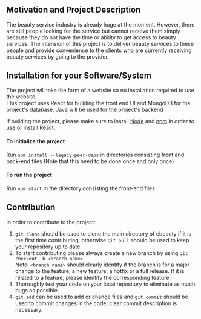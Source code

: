 ## Motivation and Project Description

The beauty service industry is already huge at the moment. However, there are still people looking for the service but cannot receive them simply because they do not have the time or ability to get access to beauty services. The intension of this project is to deliver beauty services to these people and provide convenience to the clients who are currently receiving beauty services by going to the provider.

## Installation for your Software/System

The project will take the form of a website so no installation required to use the website.<br />
This project uses React for building the front end UI and MongoDB for the project's database. Java will be used for the project's backend

If building the project, please make sure to install [Node](https://nodejs.org/en/download/) and [npm](https://docs.npmjs.com/downloading-and-installing-node-js-and-npm) in order to use or install React. 

#### To initialize the project

Run `npm install --legacy-peer-deps` in directories consisting front and back-end files (Note that this need to be done once and only once)

#### To run the project

Run `npm start` in the directory consisting the front-end files

## Contribution

In order to contribute to the project:

1. `git clone` should be used to clone the main directory of ebeauty if it is the first time contributing, otherwise `git pull` should be used to keep your repository up to date.
2. To start contributing please always create a new branch by using `git checkout -b <branch name>`<br />
   Note: `<branch name>` should clearly identify if the branch is for a major change to the feature, a new feature, a hotfix or a full release. If it is related to a feature, please identify the corresponding feature.
3. Thoroughly test your code on your local repository to eliminate as much bugs as possible.
4. `git add` can be used to add or change files and `git commit` should be used to commit changes in the code, clear commit description is necessary.
